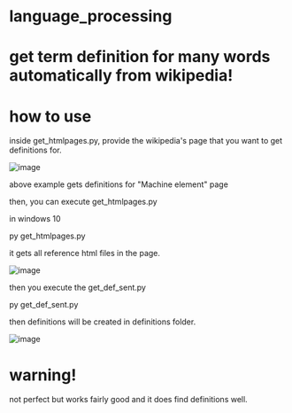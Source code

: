 # language_processing

# get term definition for many words automatically from wikipedia!

# how to use

inside get_htmlpages.py, provide the wikipedia's page that you want to get definitions for.

![image](https://user-images.githubusercontent.com/56218301/155876343-e08dec50-e050-46e0-8ec9-70286d9c1690.png)

above example gets definitions for "Machine element" page

then, you can execute get_htmlpages.py

in windows 10

py get_htmlpages.py

it gets all reference html files in the page.

![image](https://user-images.githubusercontent.com/56218301/155876773-2b91af5d-4e9c-49ed-b86b-268e3472ea93.png)


then you execute the get_def_sent.py

py get_def_sent.py

then definitions will be created in definitions folder.

![image](https://user-images.githubusercontent.com/56218301/155876448-f7720b0f-b775-409e-85b7-e69c150a275e.png)

# warning!

not perfect but works fairly good and it does find definitions well.

